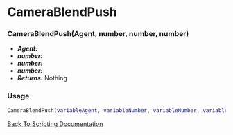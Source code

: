 # CameraBlendPush

### CameraBlendPush(Agent, number, number, number)
- ***Agent:*** 
- ***number:*** 
- ***number:*** 
- ***number:*** 
- ***Returns:*** Nothing

### Usage

```Lua
CameraBlendPush(variableAgent, variableNumber, variableNumber, variableNumber)
```


[Back To Scripting Documentation](../README.md)
